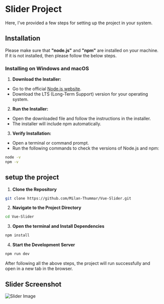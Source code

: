 # Slider Project

Here, I've provided a few steps for setting up the project in your system.

## Installation

Please make sure that **"node.js"** and **"npm"** are installed on your machine. If it is not installed, then please follow the below steps.

### Installing on Windows and macOS

1. **Download the Installer:**

- Go to the official [Node.js website](https://nodejs.org/en).
- Download the LTS (Long-Term Support) version for your operating system.

2. **Run the Installer:**

- Open the downloaded file and follow the instructions in the installer.
- The installer will include npm automatically.

3. **Verify Installation:**

- Open a terminal or command prompt.
- Run the following commands to check the versions of Node.js and npm:

```bash
node -v
npm -v
```

## setup the project

1. **Clone the Repository**

```bash
git clone https://github.com/Milan-Thummar/Vue-Slider.git
```

2. **Navigate to the Project Directory**

```bash
cd Vue-Slider
```

3. **Open the terminal and Install Dependencies**

```bash
npm install
```

4. **Start the Development Server**

```bash
npm run dev
```

After following all the above steps, the project will run successfully and open in a new tab in the browser.

## Slider Screenshot

![Slider Image](public/image/slider.png)
